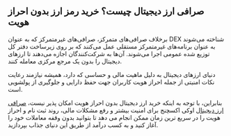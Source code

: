 

## صرافی ارز دیجیتال چیست؟ خرید رمز ارز بدون احراز هویت

برخلاف صرافی‌های متمرکز، صرافی‌های غیرمتمرکز که به عنوان DEX شناخته می‌شوند به عنوان برنامه‌های غیرمتمرکز مستقلی عمل می‌کنند که بر روی زیرساخت دفتر کل توزیع شده عمومی اجرا می‌شوند. آن‌ها به شرکت‌کنندگان اجازه می‌دهند تا ارزهای دیجیتال را بدون یک مرجع مرکزی معامله کنند.

دنیای ارزهای دیجیتال به دلیل ماهیت مالی و حساسی که دارد، همیشه نیازمند رعایت نکات امنیتی از جمله احراز هویت کاربران جهت حفظ دارایی و جلوگیری از پولشویی است.

بنابراین، با توجه به اینکه خرید ارز دیجیتال بدون احراز هویت امکان پذیر نیست، [صرافی ارز دیجیتال](https://ok-ex.io/) اوکی اکسچنج برای امنیت بیشتر و رفع مشکلات مالی، روند ثبت نام و احراز هویت را در سریع ترین زمان ممکن انجام می دهد تا بتوانید بدون وقفه معاملات خود را آغاز کنید و به کسب درآمد از طریق این دنیای جذاب بپردازید.
